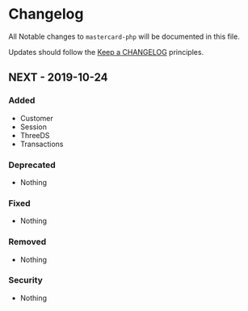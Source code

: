 # Changelog

All Notable changes to `mastercard-php` will be documented in this file.

Updates should follow the [Keep a CHANGELOG](http://keepachangelog.com/) principles.

## NEXT - 2019-10-24

### Added
- Customer
- Session
- ThreeDS
- Transactions

### Deprecated
- Nothing

### Fixed
- Nothing

### Removed
- Nothing

### Security
- Nothing
